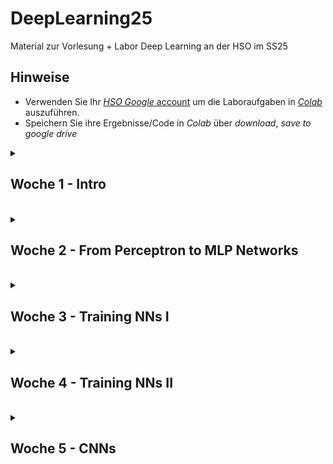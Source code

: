 # DeepLearning25
Material zur Vorlesung + Labor Deep Learning an der HSO im SS25

## Hinweise
* Verwenden Sie Ihr [*HSO Google* account](https://hilfe.cit.hs-offenburg.de/confluence/citpublic/google-workspace-hilfeseiten) um die Laboraufgaben in [*Colab*](https://colab.research.google.com) auszuführen.
* Speichern Sie ihre Ergebnisse/Code in *Colab* über *download*, *save to google drive* 

<details>
<summary> <H2> Woche 1 - Intro </H2><BR></summary>

### Colab Intro
* [Colab Tutorial](https://colab.research.google.com/notebooks/basic_features_overview.ipynb)

#### Advanced Colab Topics (optinal)
* [Markdown in Colab](https://colab.research.google.com/notebooks/markdown_guide.ipynb)
* [Accessing Data from Colab](https://colab.research.google.com/notebooks/io.ipynb)
* [Colab GitHub Integration](https://colab.research.google.com/github/googlecolab/colabtools/blob/master/notebooks/colab-github-demo.ipynb)


### Aufgabe 1
* [CIFAR10 Challenge](https://colab.research.google.com/github/keuperj/DeepLearning25/blob/main/week_1/CIFAR10-ShallowLearning.ipynb)

</details>

<details>
<summary> <H2> Woche 2 - From Perceptron to MLP Networks </H2><BR></summary>

### Demos
* [Demo: single neuron](https://playground.tensorflow.org/#activation=linear&batchSize=10&dataset=gauss&regDataset=reg-plane&learningRate=0.03&regularizationRate=0&noise=0&networkShape=1&seed=0.29245&showTestData=true&discretize=false&percTrainData=50&x=true&y=true&xTimesY=false&xSquared=false&ySquared=false&cosX=false&sinX=false&cosY=false&sinY=false&collectStats=false&problem=classification&initZero=false&hideText=false)
* [Demo: single neuron - multi class](https://playground.tensorflow.org/#activation=linear&batchSize=10&dataset=xor&regDataset=reg-plane&learningRate=0.03&regularizationRate=0&noise=0&networkShape=1&seed=0.34827&showTestData=true&discretize=false&percTrainData=50&x=true&y=true&xTimesY=false&xSquared=false&ySquared=false&cosX=false&sinX=false&cosY=false&sinY=false&collectStats=false&problem=classification&initZero=false&hideText=false)

### NN from scratch in Python
* [Single Neuron](https://colab.research.google.com/github/keuperj/DeepLearning25/blob/main/week_2/A_simple_Perceptron_in_NumPy.ipynb)

### Aufgabe 2
* [Multi Class Perceptron](https://colab.research.google.com/github/keuperj/DeepLearning25/blob/main/week_2/Aufgabe_2_Multi_Class_Perceptrons.ipynb) 

</details>

<details>
<summary> <H2> Woche 3 - Training NNs I </H2><BR></summary>

### Vorlesung
* [Training a simple Perceptron](https://colab.research.google.com/github/keuperj/DeepLearning25/blob/main/week_3/Training%20_a_simple_Perceptron_in_NumPy.ipynb)
* [Training Video](https://colab.research.google.com/github/keuperj/DeepLearning25/blob/main/week_3/train_video.gif)

### Lab
* [Intro PyTorch tensors](https://colab.research.google.com/github/keuperj/DeepLearning25/blob/main/week_3/pytorch_tensors.ipynb) 
* [Perceptron in PyTorch](https://colab.research.google.com/github/keuperj/DeepLearning25/blob/main/week_3/a_perceptron_in_PyTorch.ipynb)

### PyTorch
* [Tutorials](https://pytorch.org/tutorials/beginner/basics/intro.html)
* [API](https://pytorch.org/docs/stable/index.html)

### Aufgabe 3
* [Assignment: MLP in Pytorch](https://colab.research.google.com/github/keuperj/DeepLearning25/blob/main/week_3/Assignment_Basic_MLP_in_Pytorch.ipynb) -> [solution](https://colab.research.google.com/github/keuperj/DeepLearning25/blob/main/week_3/Assignment_Basic_MLP_in_Pytorch_solution.ipynb)

</details>
<details>
<summary> <H2> Woche 4 - Training NNs II </H2><BR></summary>

### Lab
* [Data Loader and GPU usage](https://colab.research.google.com/github/keuperj/DeepLearning25/blob/main/week_4/PyTorch_DataLoderandGPU.ipynb)
* [TensorBoard with PyTorch on Colab tutorial](https://colab.research.google.com/github/keuperj/DeepLearning25/blob/main/week_4/tensorboard_with_pytorch.ipynb)
* [PyTorch AutoGrad](https://colab.research.google.com/github/keuperj/DeepLearning25/blob/main/week_4/autograd_tutorial.ipynb)

### Aufgabe 4
* [Assignment: Optimizing and Analyzing NN Training](https://colab.research.google.com/github/keuperj/DeepLearning25/blob/main/week_4/Assignment_CIFAR10_MLP_optimization.ipynb) 

</details>
<details>
<summary> <H2> Woche 5 - CNNs  </H2><BR></summary>
  
### Lab
* [AlexNet Implementation in PyTorch](https://colab.research.google.com/github/bentrevett/pytorch-image-classification/blob/master/3_alexnet.ipynb)

### Get State of the Art Models: 
* [PyTorch Model Zoo](https://pytorch.org/vision/stable/models.html)
* [Papers with Code](https://paperswithcode.com/sota)
* [Hugging Face Models](https://huggingface.co/models)

### Aufgabe 5
* [Assignment: PyTorch Model Zoo](https://colab.research.google.com/github/keuperj/DeepLearning25/blob/main/week_5/Assignment_PyTorch_Model_Zoo.ipynb)


</details>
